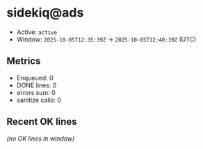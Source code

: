 # sidekiq@ads

- Active: `active`
- Window: `2025-10-05T12:35:39Z` → `2025-10-05T12:40:39Z` (UTC)

## Metrics
- Enqueued: 0
- DONE lines: 0
- errors sum: 0
- sanitize calls: 0

## Recent OK lines
_(no OK lines in window)_
